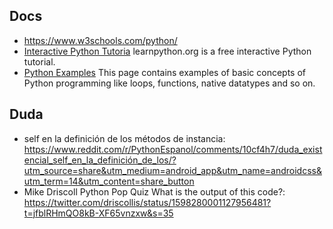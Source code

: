 
## Docs

* https://www.w3schools.com/python/
* [Interactive Python Tutoria](https://t.co/dzooRMSC3R?s=35) learnpython.org is a free interactive Python tutorial.
* [Python Examples](https://www.programiz.com/python-programming/examples) This page contains examples of basic concepts of Python programming like loops, functions, native datatypes and so on.

## Duda 

* self en la definición de los métodos de instancia: https://www.reddit.com/r/PythonEspanol/comments/10cf4h7/duda_existencial_self_en_la_definición_de_los/?utm_source=share&utm_medium=android_app&utm_name=androidcss&utm_term=14&utm_content=share_button
* Mike Driscoll Python Pop Quiz What is the output of this code?: https://twitter.com/driscollis/status/1598280001127956481?t=jfblRHmQO8kB-XF65vnzxw&s=35


